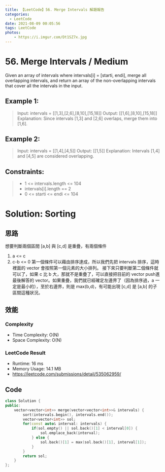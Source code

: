 ```yaml
---
title: 【LeetCode】56. Merge Intervals 解題報告
categories:
  - LeetCode
date: 2021-08-09 00:05:56
tags: LeetCode
photos:
    - https://i.imgur.com/Dt1SZ7x.jpg
---
```

 
# 56. Merge Intervals / Medium

Given an array of intervals where intervals[i] = [starti, endi], merge all overlapping intervals, and return an array of the non-overlapping intervals that cover all the intervals in the input.
 

<!-- more --> 
## Example 1:
> Input: intervals = [[1,3],[2,6],[8,10],[15,18]]
> Output: [[1,6],[8,10],[15,18]]
> Explanation: Since intervals [1,3] and [2,6] overlaps, merge them into [1,6].

## Example 2:
> Input: intervals = [[1,4],[4,5]]
> Output: [[1,5]]
> Explanation: Intervals [1,4] and [4,5] are considered overlapping.

## Constraints:
> - 1 <= intervals.length <= 104
> - intervals[i].length == 2
> - 0 <= starti <= endi <= 104
 


# Solution: Sorting
## 思路

想要判斷兩個區間 [a,b] 與 [c,d] 是重疊，有兩個條件
1. a <= c
2. c-b <= 0
第一個條件可以藉由排序達成，所以我們先把 intervals 排序，這時裡面的 vector 會按照第一個元素的大小排列。
接下來只要判斷第二個條件就可以了，如果 c 比 b 大，那就不是重疊了，可以直接把目前的 vector push進最後解答的 vector。如果重疊，我們就已經確定左邊界了（因為排序過，a 一定是最小的），至於右邊界，則是 max(b,d)，有可能出現 [c,d] 是 [a,b] 的子區間這種狀況。

## 效能

### Complexity 
- Time Complexity: O(N)
- Space Complexity: O(N)

### LeetCode Result

- Runtime: 16 ms
- Memory Usage: 14.1 MB 
- https://leetcode.com/submissions/detail/535062959/

## Code
```cpp
class Solution {
public:
    vector<vector<int>> merge(vector<vector<int>>& intervals) {
        sort(intervals.begin(), intervals.end());
        vector<vector<int>> sol;
        for(const auto& interval: intervals) {
            if(sol.empty() || sol.back()[1] < interval[0]) {
                sol.emplace_back(interval);
            } else {
                sol.back()[1] = max(sol.back()[1], interval[1]);
            }
        }
        return sol;
    }
};
```